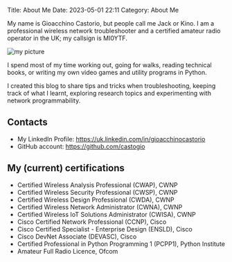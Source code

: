 Title: About Me 
Date: 2023-05-01 22:11
Category: About Me

My name is Gioacchino Castorio, but people call me Jack or Kino.
I am a professional wireless network troubleshooter and a certified amateur 
radio operator in the UK; my callsign is MI0YTF.


![my picture]({static}/images/personal_intro/profile_pic.png)

I spend most of my time working out, going for walks, reading technical books, 
or writing my own video games and utility programs in Python.

I created this blog to share tips and tricks when troubleshooting, keeping track
of what I learnt, exploring research topics and experimenting with
network programmability.


## Contacts
- My LinkedIn Profile: https://uk.linkedin.com/in/gioacchinocastorio
- GitHub account: https://github.com/castogio

## My (current) certifications

- Certified Wireless Analysis Professional (CWAP), CWNP
- Certified Wireless Security Professional (CWSP), CWNP
- Certified Wireless Design Professional (CWDA), CWNP
- Certified Wireless Network Administrator (CWNA), CWNP
- Certified Wireless IoT Solutions Administrator (CWISA), CWNP
- Cisco Certified Network Professional (CCNP), Cisco
- Cisco Certified Specialist - Enterprise Design (ENSLD), Cisco
- Cisco DevNet Associate (DEVASC), Cisco
- Certified Professional in Python Programming 1 (PCPP1), Python Institute
- Amateur Full Radio Licence, Ofcom
